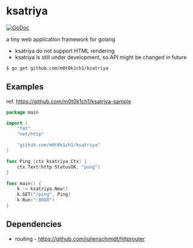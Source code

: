 ksatriya
========

[![GoDoc](https://godoc.org/github.com/m0t0k1ch1/ksatriya?status.svg)](https://godoc.org/github.com/m0t0k1ch1/ksatriya)

a tiny web application framework for golang

* ksatriya do not support HTML rendering
* ksatriya is still under development, so API might be changed in future

``` sh
$ go get github.com/m0t0k1ch1/ksatriya
```

## Examples

ref. https://github.com/m0t0k1ch1/ksatriya-sample

``` go
package main

import (
	"fmt"
	"net/http"

	"github.com/m0t0k1ch1/ksatriya"
)

func Ping (ctx ksatriya.Ctx) {
	ctx.Text(http.StatusOK, "pong")
}

func main() {
	k := ksatriya.New()
	k.GET("/ping", Ping)
	k.Run(":8080")
}
```

## Dependencies

* routing - https://github.com/julienschmidt/httprouter
